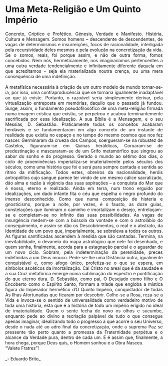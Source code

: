 # Uma Meta-Religião e Um Quinto Império
<div style="text-align: justify; text-justify: inter-word;">
Concreto, Críptico e Profético. Génesis, Verdade e Manifesto. História, Cultura e Mensagem. Somos homens – descendente de descendentes, de vagas de determinismos e insurreições, focos de racionalidade, interligada pela recursividade deles mesmos e pela evolução na concretização da vida. Se o somos, reais, foi porque assim, e não de outra forma, fomos concebidos. Nem nós, hermeticamente, nos imaginaríamos pertencentes a uma outra verdade tendencialmente e infinitamente diferente daquela em que acreditamos - seja ela materializada noutra crença, ou uma mera consequência de uma indefinição. 
<br><br>
A metafísica necessária à criação de um outro modelo de mundo tornar-se-ia, por isso, uma contraproducência que se tornaria igualmente inadaptável ao que já existe. Portanto, o razoável seria simplesmente derivar, pela virtualização entreposta em memórias, daquilo que o passado já fundou. Surge, assim, o fundamento pseudofilosófico de uma meta-religião firmada numa imagem crística que existiu, se perpetrou e acabou terminantemente sacrificada por essa idealização. A sua Bíblia é a Mensagem, e o seu Messias, D. Sebastião. Praticamente todos os conceitos acabaram herdáveis e se fundamentaram em algo concreto de um instante de realidade que existiu no espaço e no tempo do mesmo cosmos que nos fez nascer. Germinaram da crueza dos Campos, soergueram-se na robustez de Castelos, figuraram-se em Quinas heráldicas, Coroaram-se de predestinação e mascararam-se de um Grifo metamórfico que singrou ao sabor do sonho e do progresso. Gerado o mundo ao sétimo dos dias, o ciclo de proeminências imperializa-se imaterialmente pelos séculos dos séculos, como uma história que foi e será para sempre cantada e sentida ao ritmo da mitificação. Todos estes, obreiros da nacionalidade, heróis antropólitos cujo sangue parece ter vindo de um mesmo cálice sacralizado, dão alma e razão à vigência das suas aspirações – a conquista do Mar que é nosso, eterno e realizado. Ainda em terra, num trono erguido por idealizações, um dado infante fita o céu que espelha o negro profundo do imenso desconhecido. Como que numa composição de histeria e gnosticismo, porque a noite, por vezes, é o fausto, as doze guias, constelações que iluminam o caminho e imortalizam o desejo, entrelaçam-se e completam-se no infinito das suas possibilidades. As vagas de insurgência medem-se com a bússola da vontade e com o astrolábio do conseguimento, e assim se dão os Descobrimentos, o real e o abstrato, da identidade de um povo que, imperialmente, se sobreleva a todos os outros. As figuras santificadas ascendem à medida que são cantadas. Termina, na inevitabilidade, o devaneio do mapa astrológico que nele foi desenhado, e quem sonha, finalmente, acorda para a estagnação parcial e o aguardar de um novo ciclo. Sobram, pela indeterminação da perenidade, preces indefinidas a um Deus mouco. Pede-se-lhe uma Distância outra, igualmente conquistável e, como afogo único, profetiza-se o que se espera, em símbolos ascéticos da imortalização. Cai Cristo no areal que é da saudade e a sua Cruz metafórica emerge numa sublimação do espectro e pontificação do que eterno dura. D. Sebastião, como pai, O Desejado como filho e O Encoberto como o Espírito Santo, formam a tríade que engloba a mística figura do Imperador hermético d’O Quinto Império, conquistador de todas As Ilhas Afortunadas que ficaram por descobrir. Colhe-se a Rosa, reza-se a Vida e invoca-se o sentido de universalidade como verdadeiro motivo de toda uma história, esta que é a história de todo um império erigido no ideal de imaterialidade. Quem o sente fecha de novo os olhos e sucumbe, enquanto pede ao divino a recriação palpável de tudo o que consegue apenas imaginar, idealizando todo o progresso a que acorre o seu Universo, desde o nada até ao adro final da concretização, onde a suprema Paz se pressente tão perto quanto a promessa da Fraternidade perpétua e o alcance da Verdade pura, dentro de cada um. E é assim que, finalmente, a hora chega, porque Deus quis, o Homem sonhou e a Obra Nasceu. 
</br>“Valete Fratres”!
</br>
</br>_- Eduardo Brito_ 
</div>
